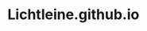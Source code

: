 # Lichtleine.github.io
<!Lichtleine's Doc>
<html lang="en">

<head>
    <meta charset="UTF-8">
    <title>Document</title>
    <style>
        p,
        div {
            border: solid;
        }

        img {
            width: 100%;
        }

    </style>
</head>

<body>
    <!--    Html: data and meaning -->
    <h1>Heading 1</h1>
    <h2>Heading 2</h2>
    <h3>Heading 3</h3>
    <h4>Heading 4</h4>
    <h5>Heading 5</h5>
    <h6>Heading 6</h6>
    <button>OK</button>

    <!--    multiple cursor -->
    <!-- Mac: Command click-->
    <!-- Linux: Alt click -->
    <!--    Windows: Alt click -->
    <p>paragraph</p >
    <p>paragraph</p >
    <div>Division</div>

    <header>Header</header>
    <nav>navigation</nav>
    <em>sansan</em>

    <p>Lorem ipsum dolor sit amet, consectetur adipisicing elit. Ea, quas. <br>Possimus error consequuntur sequi, mollitia exercitationem. Illum at, incidunt non a distinctio fugit saepe quis autem, harum deserunt magni. Aspernatur!</p >

    <hr>

    <i>italic</i>
    <!--    unsplash.com-->
    < img src="https://images.unsplash.com/photo-1544298621-a28c00544483?ixid=MnwxMjA3fDB8MHxwaG90by1wYWdlfHx8fGVufDB8fHx8&ixlib=rb-1.2.1&auto=format&fit=crop&w=935&q=80" alt="">

</body>

</html>
